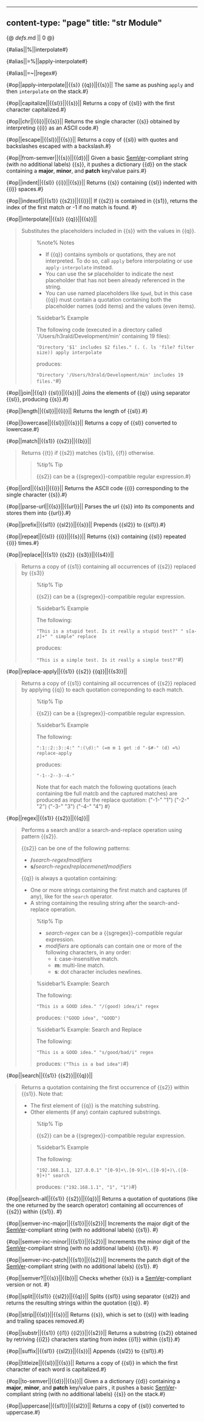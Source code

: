 -----
content-type: "page"
title: "str Module"
-----
{@ _defs_.md || 0 @}

{#alias||%||interpolate#}

{#alias||=%||apply-interpolate#}

{#alias||=~||regex#}

{#op||apply-interpolate||{{s}} {{q}}||{{s}}||
The same as pushing `apply` and then `interpolate` on the stack.#}

{#op||capitalize||{{sl}}||{{s}}||
Returns a copy of {{sl}} with the first character capitalized.#}

{#op||chr||{{i}}||{{s}}||
Returns the single character {{s}} obtained by interpreting {{i}} as an ASCII code.#}

{#op||escape||{{sl}}||{{s}}||
Returns a copy of {{sl}} with quotes and backslashes escaped with a backslash.#}

{#op||from-semver||{{s}}||{{d}}||
Given a basic [SemVer](https://semver.org)-compliant string (with no additional labels) {{s}}, 
it pushes a dictionary {{d}} on the stack containing a **major**, **minor**, and **patch** key/value pairs.#}

{#op||indent||{{sl}} {{i}}||{{s}}||
Returns {{s}} containing {{sl}} indented with {{i}} spaces.#}

{#op||indexof||{{s1}} {{s2}}||{{i}}||
If {{s2}} is contained in {{s1}}, returns the index of the first match or -1 if no match is found. #}

{#op||interpolate||{{s}} {{q}}||{{s}}||
> Substitutes the placeholders included in {{s}} with the values in {{q}}.
> > %note%
> > Notes
> > 
> > * If {{q}} contains symbols or quotations, they are not interpreted. To do so, call `apply` before interpolating or use `apply-interpolate` instead.
> > * You can use the `$#` placeholder to indicate the next placeholder that has not been already referenced in the string.
> > * You can use named placeholders like `$pwd`, but in this case {{q}} must contain a quotation containing both the placeholder names (odd items) and the values (even items).
> 
> > %sidebar%
> > Example
> >  
> > The following code (executed in a directory called '/Users/h3rald/Development/min' containing 19 files):
> > 
> > `"Directory '$1' includes $2 files." (. (. ls 'file? filter size)) apply interpolate`
> > 
> > produces:
> > 
> > `"Directory '/Users/h3rald/Development/min' includes 19 files."`#}

{#op||join||{{q}} {{sl}}||{{s}}||
Joins the elements of {{q}} using separator {{sl}}, producing {{s}}.#}

{#op||length||{{sl}}||{{i}}||
Returns the length of {{sl}}.#}

{#op||lowercase||{{sl}}||{{s}}||
Returns a copy of {{sl}} converted to lowercase.#}

{#op||match||{{s1}} {{s2}}||{{b}}||
> Returns {{t}} if {{s2}} matches {{s1}}, {{f}} otherwise.
> > %tip%
> > Tip
> > 
> > {{s2}} can be a {{sgregex}}-compatible regular expression.#}

{#op||ord||{{s}}||{{i}}||
Returns the ASCII code {{i}} corresponding to the single character {{s}}.#}

{#op||parse-url||{{s}}||{{url}}||
Parses the url {{s}} into its components and stores them into {{url}}.#} 

{#op||prefix||{{sl1}} {{sl2}}||{{s}}||
Prepends {{sl2}} to {{sl1}}.#}

{#op||repeat||{{sl}} {{i}}||{{s}}||
Returns {{s}} containing {{sl}} repeated {{i}} times.#}

{#op||replace||{{s1}} {{s2}} {{s3}}||{{s4}}||
> Returns a copy of {{s1}} containing all occurrences of {{s2}} replaced by {{s3}}
> > %tip%
> > Tip
> > 
> > {{s2}} can be a {{sgregex}}-compatible regular expression.
> 
> > %sidebar%
> > Example
> > 
> > The following:
> > 
> > `"This is a stupid test. Is it really a stupid test?" " s[a-z]+" " simple" replace`
> > 
> > produces:
> > 
> > `"This is a simple test. Is it really a simple test?"`#}

{#op||replace-apply||{{s1}} {{s2}} {{q}}||{{s3}}||
> Returns a copy of {{s1}} containing all occurrences of {{s2}} replaced by applying {{q}} to each quotation correponding to each match.
> > %tip%
> > Tip
> > 
> > {{s2}} can be a {{sgregex}}-compatible regular expression.
> 
> > %sidebar%
> > Example
> > 
> > The following:
> > 
> > `":1::2::3::4:" ":(\d):" (=m m 1 get :d "-$#-" (d) =%) replace-apply`
> > 
> > produces:
> > 
> > `"-1--2--3--4-"`
> > 
> > Note that for each match the following quotations (each containing tbe full matcb and the captured matches) are produced as input for the replace quotation:
> >      ("-1-" "1")
> >      ("-2-" "2")
> >      ("-3-" "3")
> >      ("-4-" "4") #}

{#op||regex||{{s1}} {{s2}}||{{q}}||
> Performs a search and/or a search-and-replace operation using pattern {{s2}}.
> 
> {{s2}} can be one of the following patterns:
> 
>   * **/**_search-regex_**/**_modifiers_
>   * **s/**_search-regex_**/**_replacemenet_**/**_modifiers_
> 
> {{q}} is always a quotation containing:
> 
>   * One or more strings containing the first match and captures (if any), like for the `search` operator.
>   * A string containing the resuling string after the search-and-replace operation.
> 
> > %tip%
> > Tip
> > 
> > * _search-regex_ can be a {{sgregex}}-compatible regular expression.
> > * _modifiers_ are optionals can contain one or more of the following characters, in any order:
> >   * **i**: case-insensitive match.
> >   * **m**: multi-line match.
> >   * **s**: dot character includes newlines.
> 
> > %sidebar%
> > Example: Search
> > 
> > The following:
> > 
> > `"This is a GOOD idea." "/(good) idea/i" regex`
> > 
> > produces: `("GOOD idea", "GOOD")`
> 
> > %sidebar%
> > Example: Search and Replace
> > 
> > The following:
> > 
> > `"This is a GOOD idea." "s/good/bad/i" regex`
> > 
> > produces: `("This is a bad idea")`#}

{#op||search||{{s1}} {{s2}}||{{q}}||
> Returns a quotation containing the first occurrence of {{s2}} within {{s1}}. Note that:
> 
>   * The first element of {{q}} is the matching substring.
>   * Other elements (if any) contain captured substrings.
> 
> > %tip%
> > Tip
> > 
> > {{s2}} can be a {{sgregex}}-compatible regular expression.
> 
> > %sidebar%
> > Example
> > 
> > The following:
> > 
> > `"192.168.1.1, 127.0.0.1" "[0-9]+\.[0-9]+\.([0-9]+)\.([0-9]+)" search`
> > 
> > produces: `("192.168.1.1", "1", "1")`#}

{#op||search-all||{{s1}} {{s2}}||{{q}}||
Returns a quotation of quotations (like the one returned by the search operator) containing all occurrences of {{s2}} within {{s1}}. #}

{#op||semver-inc-major||{{s1}}||{{s2}}||
Increments the major digit of the [SemVer](https://semver.org)-compliant string (with no additional labels) {{s1}}. #}

{#op||semver-inc-minor||{{s1}}||{{s2}}||
Increments the minor digit of the [SemVer](https://semver.org)-compliant string (with no additional labels) {{s1}}. #}

{#op||semver-inc-patch||{{s1}}||{{s2}}||
Increments the patch digit of the [SemVer](https://semver.org)-compliant string (with no additional labels) {{s1}}. #}

{#op||semver?||{{s}}||{{b}}||
Checks whether {{s}} is a [SemVer](https://semver.org)-compliant version or not. #}

{#op||split||{{sl1}} {{sl2}}||{{q}}||
Splits {{sl1}} using separator {{sl2}} and returns the resulting strings within the quotation {{q}}. #}

{#op||strip||{{sl}}||{{s}}||
Returns {{s}}, which is set to {{sl}} with leading and trailing spaces removed.#} 

{#op||substr||{{s1}} {{i1}} {{i2}}||{{s2}}||
Returns a substring {{s2}} obtained by retriving {{i2}} characters starting from index {{i1}} within {{s1}}.#}

{#op||suffix||{{sl1}} {{sl2}}||{{s}}||
Appends {{sl2}} to {{sl1}}.#}

{#op||titleize||{{sl}}||{{s}}||
Returns a copy of {{sl}} in which the first character of each word is capitalized.#}

{#op||to-semver||{{d}}||{{s}}||
Given a a dictionary {{d}} containing a **major**, **minor**, and **patch** key/value pairs , it pushes a basic [SemVer](https://semver.org)-compliant string (with no additional labels) {{s}} on the stack.#}

{#op||uppercase||{{sl1}}||{{sl2}}||
Returns a copy of {{sl}} converted to uppercase.#}

